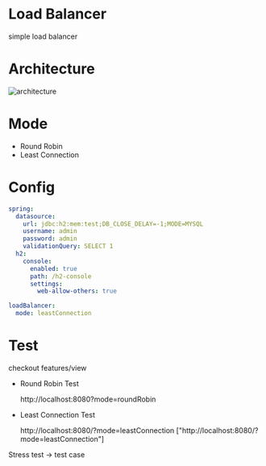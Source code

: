 # Load Balancer

simple load balancer



# Architecture

![architecture](https://user-images.githubusercontent.com/21194094/64066694-ff5cbe80-cc57-11e9-8a36-6ea30c9bae47.png)

# Mode

- Round Robin
- Least Connection



# Config

```yaml
spring:
  datasource:
    url: jdbc:h2:mem:test;DB_CLOSE_DELAY=-1;MODE=MYSQL
    username: admin
    password: admin
    validationQuery: SELECT 1
  h2:
    console:
      enabled: true
      path: /h2-console
      settings:
        web-allow-others: true

loadBalancer:
  mode: leastConnection
```



# Test

checkout features/view

- Round Robin Test

  http://localhost:8080?mode=roundRobin

- Least Connection Test

  http://localhost:8080/?mode=leastConnection ["http://localhost:8080/?mode=leastConnection"]



Stress test -> test case

